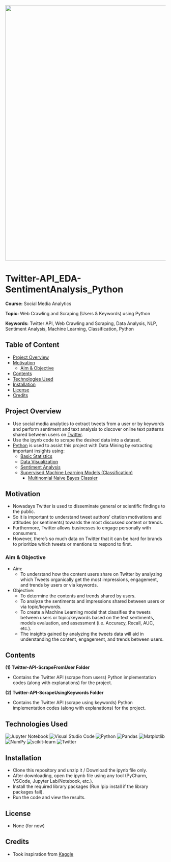 <p align="center">
    <img width="800" src="https://miro.medium.com/max/1000/1*vp1M37AGMOFwCvLxVm62IA.jpeg">
</p>

# Twitter-API_EDA-SentimentAnalysis_Python

**Course:** Social Media Analytics

**Topic:** Web Crawling and Scraping (Users & Keywords) using Python

**Keywords:** Twitter API, Web Crawling and Scraping, Data Analysis, NLP, Sentiment Analysis, Machine Learning, Classification, Python



## Table of Content
- [Project Overview](#Project-Overview)
- [Motivation](#Motivation)
  - [Aim & Objective](#Aim--Objective)
- [Contents](#Contents)
- [Technologies Used](#Technologies-Used)
- [Installation](#Installation)
- [License](#License)
- [Credits](#Credits)



## Project Overview
- Use social media analytics to extract tweets from a user or by keywords and perform sentiment and text analysis to discover online text patterns shared between users on [Twitter](https://twitter.com/i/flow/login?lang=en).
- Use the ipynb code to scrape the desired data into a dataset.
- [Python](https://www.python.org/) is used to assist this project with Data Mining by extracting important insights using: 
  - [Basic Statistics](https://en.wikipedia.org/wiki/Statistics)
  - [Data Visualization](https://en.wikipedia.org/wiki/Data_and_information_visualization)
  - [Sentiment Analysis](https://en.wikipedia.org/wiki/Sentiment_analysis)
  - [Supervised Machine Learning Models (Classification)](https://en.wikipedia.org/wiki/Supervised_learning)
    - [Multinomial Naive Bayes Classier](https://en.wikipedia.org/wiki/Naive_Bayes_classifier)



## Motivation
- Nowadays Twitter is used to disseminate general or scientific findings to the public.
- So it is important to understand tweet authors’ citation motivations and attitudes (or sentiments) towards the most discussed content or trends.
- Furthermore, Twitter allows businesses to engage personally with consumers. 
- However, there’s so much data on Twitter that it can be hard for brands to prioritize which tweets or mentions to respond to first.


### Aim & Objective
- Aim: 
  - To understand how the content users share on Twitter by analyzing which Tweets organically get the most impressions, engagement, and trends by users or via keywords.
- Objective: 
  - To determine the contents and trends shared by users.
  - To analyze the sentiments and impressions shared between users or via topic/keywords.
  - To create a Machine Learning model that classifies the tweets between users or topic/keywords based on the text sentiments, models evaluation, and assessment (i.e. Accuracy, Recall, AUC, etc.). 
  - The insights gained by analyzing the tweets data will aid in understanding the content, engagement, and trends between users.



## Contents
**(1) Twitter-API-ScrapeFromUser Folder**
  - Contains the Twitter API (scrape from users) Python implementation codes (along with explanations) for the project.

**(2) Twitter-API-ScrapeUsingKeywords Folder**
  - Contains the Twitter API (scrape using keywords) Python implementation codes (along with explanations) for the project.



## Technologies Used
<p </p>

![Jupyter Notebook](https://img.shields.io/badge/jupyter-%23FA0F00.svg?style=for-the-badge&logo=jupyter&logoColor=white)
![Visual Studio Code](https://img.shields.io/badge/Visual%20Studio%20Code-0078d7.svg?style=for-the-badge&logo=visual-studio-code&logoColor=white)
![Python](https://img.shields.io/badge/python-3670A0?style=for-the-badge&logo=python&logoColor=ffdd54)
![Pandas](https://img.shields.io/badge/pandas-%23150458.svg?style=for-the-badge&logo=pandas&logoColor=white)
![Matplotlib](https://img.shields.io/badge/Matplotlib-%23#ffffff.svg?style=for-the-badge&logo=Matplotlib&logoColor=white)
![NumPy](https://img.shields.io/badge/numpy-%23013243.svg?style=for-the-badge&logo=numpy&logoColor=white)
![scikit-learn](https://img.shields.io/badge/scikit--learn-%23F7931E.svg?style=for-the-badge&logo=scikit-learn&logoColor=white)
![Twitter](https://img.shields.io/badge/Twitter-%231DA1F2.svg?style=for-the-badge&logo=Twitter&logoColor=white)

<p </p>



## Installation
- Clone this repository and unzip it / Download the ipynb file only.
- After downloading, open the ipynb file using any tool (PyCharm, VSCode, Jupyter Lab/Notebook, etc.).
- Install the required library packages (Run !pip install if the library packages fail).
- Run the code and view the results.



## License
- None (for now)



## Credits
- Took inspiration from [Kaggle](https://www.kaggle.com/)



